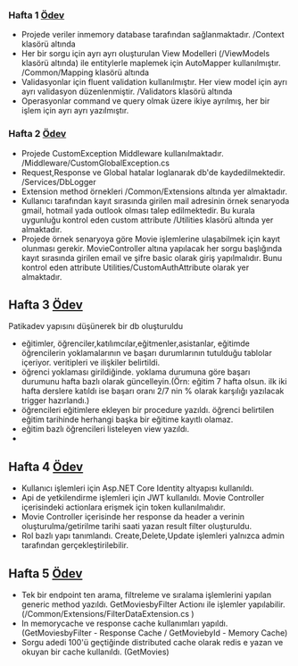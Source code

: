 ### Hafta 1 [Ödev](https://github.com/Patika-dev-Unlu-Co-Net-Bootcamp/MesutEnsarErenogluAssignments/tree/main/UnluCo.Bootcamp.Hafta1.Odev.WebApi)

- Projede veriler inmemory database tarafından sağlanmaktadır. /Context klasörü altında
- Her bir sorgu için ayrı ayrı oluşturulan View Modelleri (/ViewModels klasörü altında) ile entitylerle maplemek için AutoMapper kullanılmıştır. /Common/Mapping klasörü altında
- Validasyonlar için fluent validation kullanılmıştır. Her view model için ayrı ayrı validasyon düzenlenmiştir. /Validators klasörü altında
- Operasyonlar command ve query olmak üzere ikiye ayrılmış, her bir işlem için ayrı ayrı yazılmıştır. 

### Hafta 2 [Ödev](https://github.com/Patika-dev-Unlu-Co-Net-Bootcamp/MesutEnsarErenogluAssignments/tree/main/UnluCo.Bootcamp.Hafta2.Odev)

- Projede CustomException Middleware kullanılmaktadır. /Middleware/CustomGlobalException.cs
- Request,Response ve Global hatalar loglanarak db'de kaydedilmektedir. /Services/DbLogger
- Extension method örnekleri /Common/Extensions altında yer almaktadır.
- Kullanıcı tarafından kayıt sırasında girilen mail adresinin örnek senaryoda gmail, hotmail yada outlook olması talep edilmektedir. Bu kurala uygunluğu kontrol eden custom attribute /Utilities klasörü altında yer almaktadır.
- Projede örnek senaryoya göre Movie işlemlerine ulaşabilmek için kayıt olunması gerekir. MovieController altına yapılacak her sorgu başlığında kayıt sırasında girilen email ve şifre basic olarak giriş yapılmalıdır. Bunu kontrol eden attribute Utilities/CustomAuthAttribute olarak yer almaktadır. 

## Hafta 3 [Ödev](https://github.com/Patika-dev-Unlu-Co-Net-Bootcamp/MesutEnsarErenogluAssignments/tree/main/UnluCo.Bootcamp.Hafta3.Odev)

Patikadev yapısını düşünerek bir db oluşturuldu
- eğitimler, öğrenciler,katılımcılar,eğitmenler,asistanlar, eğitimde öğrencilerin yoklamalarının ve başarı durumlarının tutulduğu tablolar içeriyor.
veritipleri ve ilişkiler belirtildi.
- öğrenci yoklaması girildiğinde. yoklama durumuna göre başarı durumunu hafta bazlı olarak güncelleyin.(Örn: eğitim 7 hafta olsun. ilk iki hafta derslere katıldı ise başarı oranı 2/7 nin % olarak karşılığı yazılacak trigger hazırlandı.)
- öğrencileri eğitimlere ekleyen bir procedure yazıldı. öğrenci belirtilen eğitim tarihinde herhangi başka bir eğitime kayıtlı olamaz.
- eğitim bazlı öğrencileri listeleyen view yazıldı.
- 
## Hafta 4 [Ödev](https://github.com/Patika-dev-Unlu-Co-Net-Bootcamp/MesutEnsarErenogluAssignments/tree/main/UnluCo.Bootcamp.Hafta4.Odev)

- Kullanıcı işlemleri için Asp.NET Core Identity altyapısı kullanıldı.
- Api de yetkilendirme işlemleri için JWT kullanıldı. Movie Controller içerisindeki actionlara erişmek için token kullanılmalıdır. 
- Movie Controller içerisinde her response da header a verinin oluşturulma/getirilme tarihi saati yazan result filter oluşturuldu.
- Rol bazlı yapı tanımlandı. Create,Delete,Update işlemleri yalnızca admin tarafından gerçekleştirilebilir.    

## Hafta 5 [Ödev](https://github.com/Patika-dev-Unlu-Co-Net-Bootcamp/MesutEnsarErenogluAssignments/tree/main/UnluCo.Bootcamp.Hafta5.Odev)

- Tek bir endpoint ten arama, filtreleme ve sıralama işlemlerini yapılan generic method yazıldı.
GetMoviesbyFilter Actionı ile işlemler yapılabilir. (/Common/Extensions/FilterDataExtension.cs )
- In memorycache ve response cache kullanımları yapıldı. (GetMoviesbyFilter - Response Cache / GetMoviebyId - Memory Cache)
- Sorgu adedi 100'ü geçtiğinde distributed cache olarak redis e yazan ve okuyan bir cache kullanıldı. (GetMovies)
